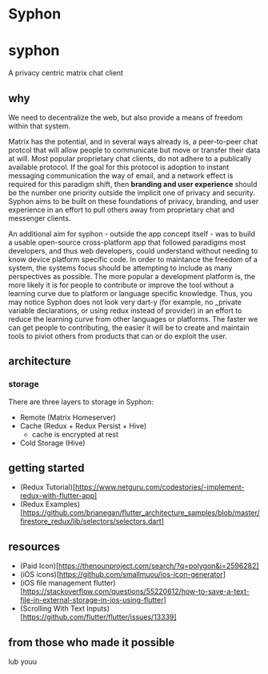 # Syphon

# syphon

A privacy centric matrix chat client

## why
We need to decentralize the web, but also provide a means of freedom within that system. 

Matrix has the potential, and in several ways already is, a peer-to-peer chat protcol that will allow people to communicate but move or transfer their data at will. Most popular proprietary chat clients, do not adhere to a publically available protocol. If the goal for this protocol is adoption to instant messaging communication the way of email, and a network effect is required for this paradigm shift, then **branding and user experience** should be the number one priority outside the implicit one of privacy and security. Syphon aims to be built on these foundations of privacy, branding, and user experience in an effort to pull others away from proprietary chat and messenger clients.

An additional aim for syphon - outside the app concept itself - was to build a usable open-source cross-platform app that followed paradigms most developers, and thus web developers, could understand without needing to know device platform specific code. In order to maintance the freedom of a system, the systems focus should be attempting to include as many perspectives as possible. The more popular a development platform is, the more likely it is for people to contribute or improve the tool without a learning curve due to platform or language specific knowledge. Thus, you may notice Syphon does not look very dart-y (for example, no \_private variable declarations, or using redux instead of provider) in an effort to reduce the learning curve from other languages or platforms. The faster we can get people to contributing, the easier it will be to create and maintain tools to piviot others from products that can or do exploit the user.

## architecture

### storage
There are three layers to storage in Syphon:
- Remote (Matrix Homeserver)
- Cache (Redux + Redux Persist +  Hive)
    * cache is encrypted at rest
- Cold Storage (Hive)

## getting started
- (Redux Tutorial)[https://www.netguru.com/codestories/-implement-redux-with-flutter-app]
- (Redux Examples)[https://github.com/brianegan/flutter_architecture_samples/blob/master/firestore_redux/lib/selectors/selectors.dart]

## resources
- (Paid Icon)[https://thenounproject.com/search/?q=polygon&i=2596282]
- (iOS icons)[https://github.com/smallmuou/ios-icon-generator]
- (iOS file management flutter)[https://stackoverflow.com/questions/55220612/how-to-save-a-text-file-in-external-storage-in-ios-using-flutter]
- (Scrolling With Text Inputs)[https://github.com/flutter/flutter/issues/13339]

## from those who made it possible
lub youu
